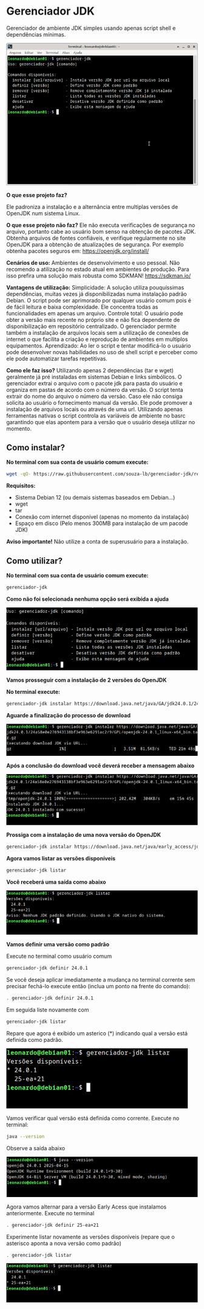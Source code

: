 <h1>Gerenciador JDK</h1>

Gerenciador de ambiente JDK simples usando apenas script shell e dependências mínimas.

![Tela principal gerenciador-jdk](/imagens/tela-principal.png)  

<b>O que esse projeto faz?</b>

Ele padroniza a instalação e a alternância entre multiplas versões de OpenJDK num sistema Linux.

<b>O que esse projeto não faz?</b>
Ele não executa verificações de segurança no arquivo, portanto cabe ao usuário bom senso na obtenção de pacotes JDK.
Obtenha arquivos de fontes confiáveis, e verifique regularmente no site OpenJDK para a obtenção de atualizações de segurança.
Por exemplo obtenha pacotes seguros em: https://openjdk.org/install/

<b>Cenários de uso:</b>
Ambientes de desenvolvimento e uso pessoal. Não recomendo a atilização no estado atual em ambientes de produção. Para isso prefira uma
solução mais robusta como SDKMAN! https://sdkman.io/

<b> Vantagens de utilização:</b>
Simplicidade: A solução utiliza pouquíssimas dependências, muitas vezes já disponibilizadas numa instalação padrão Debian. O script pode
ser aprimorado por qualquer usuário comum pois é de fácil leitura e baixa complexidade. Ele concentra todas as funcionalidades em apenas 
um arquivo.
Controle total: O usuário pode obter a versão mais recente no próprio site e não fica dependente de disponibilização em repositório
centralizado. O gerenciador permite também a instalação de arquivos locais sem a utilização de conexões de internet o que facilita a criação
e reprodução de ambientes em multiplos equipamentos.
Aprendizado: Ao ler o script e tentar modificá-lo o usuário pode desenvolver novas habilidades no uso de shell script e perceber como ele pode automatizar
tarefas repetitivas.

<b> Como ele faz isso?</b>
Utilizando apenas 2 dependências (tar e wget) geralmente já pré instaladas em sistemas Debian e links simbólicos. O gerenciador
extrai o arquivo com o pacote jdk para pasta do usuário e organiza em pastas de acordo com o número da versão.  O script tenta 
extrair do nome do arquivo o número da versão. Caso ele não consiga solicita ao usuário o fornecimento manual da versão.
Ele pode promover a instalação de arquivos locais ou através de uma url. Utilizando apenas ferramentas nativas o script controla as 
variáveis de ambiente no basrc garantindo que elas apontem para a versão que o usuário deseja utilizar no momento.

<h2>Como instalar?</h2>

<b>No terminal com sua conta de usuário comum execute:</b>

```bash
wget -qO- https://raw.githubusercontent.com/souza-lb/gerenciador-jdk/refs/heads/main/instalar | bash
```
<b> Requisitos:</b>
* Sistema Debian 12 (ou demais sistemas baseados em Debian...)
* wget
* tar
* Conexão com internet disponível (apenas no momento da instalação)
* Espaço em disco (Pelo menos 300MB para instalação de um pacode JDK)

<b> Aviso importante!</b>
Não utilize a conta de superusuário para a instalação.

<h2>Como utilizar?</h2>

<b>No terminal com sua conta de usuário comum execute:</b>

```bash
gerenciador-jdk
```

<b>Como não foi selecionada nenhuma opção será exibida a ajuda</b>

![Tela ajuda](/imagens/tela-ajuda.png)  

<b>Vamos prosseguir com a instalação de 2 versões do OpenJDK</b>

<b>No terminal execute:</b>

```bash
gerenciador-jdk instalar https://download.java.net/java/GA/jdk24.0.1/24a58e0e276943138bf3e963e6291ac2/9/GPL/openjdk-24.0.1_linux-x64_bin.tar.gz
```
<b>Aguarde a finalização do processo de download</b>

![Tela download](/imagens/tela-download.png)

<b>Após a conclusão do download você deverá receber a mensagem abaixo</b>

![Tela sucesso instalação](/imagens/tela-sucesso-download.png)

<b>Prossiga com a instalação de uma nova versão do OpenJDK</b>

```bash
gerenciador-jdk instalar https://download.java.net/java/early_access/jdk25/21/GPL/openjdk-25-ea+21_linux-x64_bin.tar.gz
```

<b>Agora vamos listar as versões disponíveis</b>

```bash
gerenciador-jdk listar
```

<b>Você receberá uma saída como abaixo</b>

![Tela listagem](/imagens/tela-listagem.png)

<b>Vamos definir uma versão como padrão</b>

Execute no terminal como usuário comum

```bash
gerenciador-jdk definir 24.0.1
```

Se você deseja aplicar imediatamente a mudança no terminal corrente sem precisar fechá-lo execute então (inclua um ponto na frente do comando):

```bash
. gerenciador-jdk definir 24.0.1
```

Em seguida liste novamente com

```bash
gerenciador-jdk listar
```

Repare que agora é exibido um asterico (*) indicando qual a versão está definida como padrão.

![Tela versão padrão](/imagens/tela-versao-padrao.png)

Vamos verificar qual versão está definida como corrente. Execute no terminal:

```bash
java --version
```
Observe a saída abaixo

![Tela java atual](/imagens/tela-java-atual.png)

Agora vamos alternar para a versão Early Acess que instalamos anteriormente. Execute no terminal

```bash
. gerenciador-jdk definir 25-ea+21
```
Experimente listar novamente as versões disponíveis (repare que o asterisco aponta a nova versão como padrão)

```bash
. gerenciador-jdk listar
```

![Tela nova versão](/imagens/tela-nova-versao.png)






